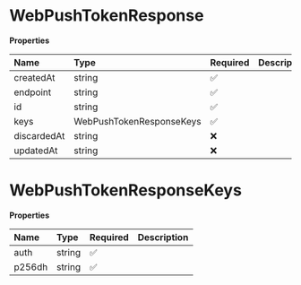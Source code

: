 # WebPushTokenResponse

**Properties**

| Name        | Type                     | Required | Description |
| :---------- | :----------------------- | :------- | :---------- |
| createdAt   | string                   | ✅       |             |
| endpoint    | string                   | ✅       |             |
| id          | string                   | ✅       |             |
| keys        | WebPushTokenResponseKeys | ✅       |             |
| discardedAt | string                   | ❌       |             |
| updatedAt   | string                   | ❌       |             |

# WebPushTokenResponseKeys

**Properties**

| Name   | Type   | Required | Description |
| :----- | :----- | :------- | :---------- |
| auth   | string | ✅       |             |
| p256dh | string | ✅       |             |

<!-- This file was generated by liblab | https://liblab.com/ -->
